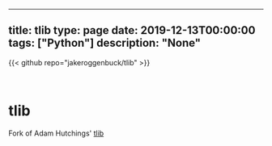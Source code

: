 
---
title: tlib
type: page
date: 2019-12-13T00:00:00
tags: ["Python"]
description: "None"
---

{{< github repo="jakeroggenbuck/tlib" >}}

<br>

# tlib

Fork of Adam Hutchings' [tlib](https://github.com/adamhutchings/tlib)
